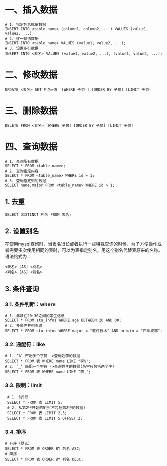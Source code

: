 # 一、插入数据

```mysql
# 1. 指定列名赋值数据
INSERT INTO <table_name> (column1, column2, ...) VALUES (value1, value2, ...)
# 2. 逐一赋值数据
INSERT INTO <table_name> VALUES (value1, value2, ...);
# 3. 设置多行数据
INSERT INTO <表名> VALUES (value1, value2, ...), (value1, value2, ...);
```

# 二、修改数据

```mysql
UPDATE <表名> SET 列名=值  [WHERE 子句 ] [ORDER BY 子句] [LIMIT 子句]
```

# 三、删除数据

```mysql
DELETE FROM <表名> [WHERE 子句] [ORDER BY 子句] [LIMIT 子句]
```

# 四、查询数据

```mysql
# 1. 查询所有数据
SELECT * FROM <table_name>;
# 2. 查询指定内容
SELECT * FROM <table_name> WHERE id = 1;
# 3. 查询指定列的数据
SELECT name,major FROM <table_name> WHERE id > 1;
```

## 1. 去重

```mysql
SELECT DISTINCT 列名 FROM 表名;
```

## 2. 设置别名

在使用mysql查询时，当表名很长或者执行一些特殊查询的时候，为了方便操作或者需要多次使用相同的表时，可以为表指定别名，用这个别名代替表原来的名称。语法格式为：

```mysql
<表名> [AS] <别名>
<列名> [AS] <别名>
```

## 3. 条件查询

### 3.1. 条件判断：where

```mysql
# 1. 年龄在20~30之间的学生信息
SELECT * FROM stu_infos WHERE age BETWEEN 20 AND 30;
# 2. 多条件并列查询
SELECT * FROM stu_infos WHERE major = "软件技术" AND origin = "四川成都";
```

### 3.2. 通配符：like

```mysql
# 1. ’%‘ 匹配多个字符 ->查询姓李的数据
SELECT * FROM 表 WHERE name LIKE "李%";
# 2. ’_‘ 匹配一个字符 ->查询姓李的数据(名字只包括两个字)
SELECT * FROM 表 WHERE name LIKE "李_";
```

### 3.3. 限制：limit

```mysql
 # 1. 前5行
 SELECT * FROM 表 LIMIT 5;
 # 2. 从第2行开始的5行(不包括第2行的数据)
 SELECT * FROM 表 LIMIT 2,5;
 SELECT * FROM 表 LIMIT 5 OFFSET 2;
```

### 3.4. 排序

```mysql
# 升序（默认）
SELECT * FROM 表 ORDER BY 列名 ASC; 
# 降序
SELECT * FROM 表 ORDER BY 列名 DESC; 
```













